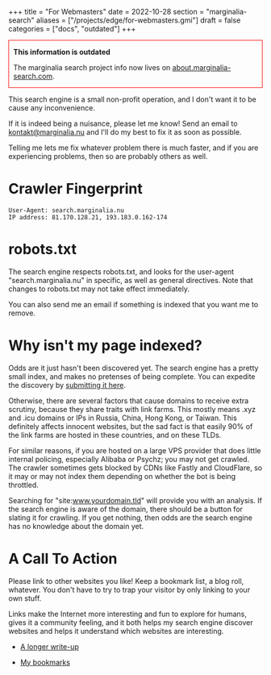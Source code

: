 +++
title = "For Webmasters"
date = 2022-10-28
section = "marginalia-search"
aliases = ["/projects/edge/for-webmasters.gmi"]
draft = false
categories = ["docs", "outdated"]
+++

<div style="border: 1px solid red; padding-left: 1ch; padding-right: 1ch;">

**This information is outdated** 

The marginalia search project info now lives on [about.marginalia-search.com](https://about.marginalia-search.com/).

</div>

This search engine is a small non-profit operation, and I don't want it to be cause any inconvenience. 

If it is indeed being a nuisance, please let me know! Send an email to <kontakt@marginalia.nu> and I'll do my best to fix it as soon as possible. 

Telling me lets me fix whatever problem there is much faster, and if you are experiencing problems, then so are probably others as well. 

# Crawler Fingerprint

```
User-Agent: search.marginalia.nu
IP address: 81.170.128.21, 193.183.0.162-174
```

# robots.txt

The search engine respects robots.txt, and looks for the user-agent "search.marginalia.nu" in specific, as well as general directives. Note that changes to robots.txt may not take effect immediately. 

You can also send me an email if something is indexed that you want me to remove. 

# Why isn't my page indexed?

Odds are it just hasn't been discovered yet. The search engine has a pretty small index, and makes no pretenses of being complete.  You can expedite the discovery by [submitting it here](https://github.com/MarginaliaSearch/submit-site-to-marginalia-search).

Otherwise, there are several factors that cause domains to receive extra scrutiny, because they share traits with link farms.  This mostly means .xyz and .icu domains or IPs in Russia, China, Hong Kong, or Taiwan.  This definitely affects innocent websites, but the sad fact is that easily 90% of the link farms are hosted in these countries, and on these TLDs.

For similar reasons, if you are hosted on a large VPS provider that does little internal policing, especially Alibaba or Psychz; you may not get crawled.  The crawler sometimes gets blocked by CDNs like Fastly and CloudFlare, so it may or may not index them depending on whether the bot is being throttled.

Searching for "site:www.yourdomain.tld" will provide you with an analysis. If the search engine is aware of the domain, there should be a button for slating it for crawling.   If you get nothing, then odds are the search engine has no knowledge about the domain yet.

# A Call To Action

Please link to other websites you like! Keep a bookmark list, a blog roll, whatever. You don't have to try to trap your visitor by only linking to your own stuff. 

Links make the Internet more interesting and fun to explore for humans, gives it a community feeling, and it both helps my search engine discover websites and helps it understand which websites are interesting. 

* [A longer write-up](/log/19-website-discoverability-crisis.gmi)

* [My bookmarks](/links/bookmarks.gmi)
